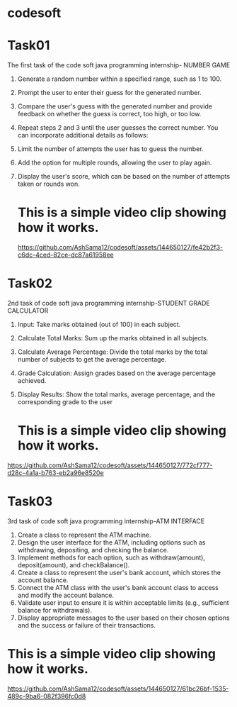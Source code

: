 # codesoft

# Task01
The first task of the code soft java programming internship- NUMBER GAME

 1. Generate a random number within a specified range, such as 1 to 100.
 2. Prompt the user to enter their guess for the generated number.
 3. Compare the user's guess with the generated number and provide feedback on whether the guess
 is correct, too high, or too low.
 4. Repeat steps 2 and 3 until the user guesses the correct number.
    You can incorporate additional details as follows:
 5. Limit the number of attempts the user has to guess the number.
 6. Add the option for multiple rounds, allowing the user to play again.
 7. Display the user's score, which can be based on the number of attempts taken or rounds won.

    # This is a simple video clip showing how it works.
    https://github.com/AshSama12/codesoft/assets/144650127/fe42b2f3-c6dc-4ced-82ce-dc87a61958ee
    
# Task02
 2nd task of code soft java programming internship-STUDENT GRADE CALCULATOR
 
 1. Input: Take marks obtained (out of 100) in each subject.
 2. Calculate Total Marks: Sum up the marks obtained in all subjects.
 3. Calculate Average Percentage: Divide the total marks by the total number of subjects to get the
 average percentage.
 4. Grade Calculation: Assign grades based on the average percentage achieved.
 5. Display Results: Show the total marks, average percentage, and the corresponding grade to the user

     # This is a simple video clip showing how it works.
    
https://github.com/AshSama12/codesoft/assets/144650127/772cf777-d28c-4a1a-b763-eb2a96e8520e



# Task03
3rd task of code soft java programming internship-ATM INTERFACE

 1. Create a class to represent the ATM machine.
 2. Design the user interface for the ATM, including options such as withdrawing, depositing, and
 checking the balance.
 3. Implement methods for each option, such as withdraw(amount), deposit(amount), and
 checkBalance().
 4. Create a class to represent the user's bank account, which stores the account balance.
 5. Connect the ATM class with the user's bank account class to access and modify the account
 balance.
 6. Validate user input to ensure it is within acceptable limits (e.g., sufficient balance for withdrawals).
 7. Display appropriate messages to the user based on their chosen options and the success or failure
 of their transactions.

 # This is a simple video clip showing how it works.
 
https://github.com/AshSama12/codesoft/assets/144650127/61bc26bf-1535-489c-9ba6-082f396fc0d8


